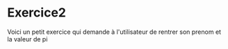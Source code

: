 # Exercice2
Voici un petit exercice qui demande à l'utilisateur de rentrer son prenom et la valeur de pi
